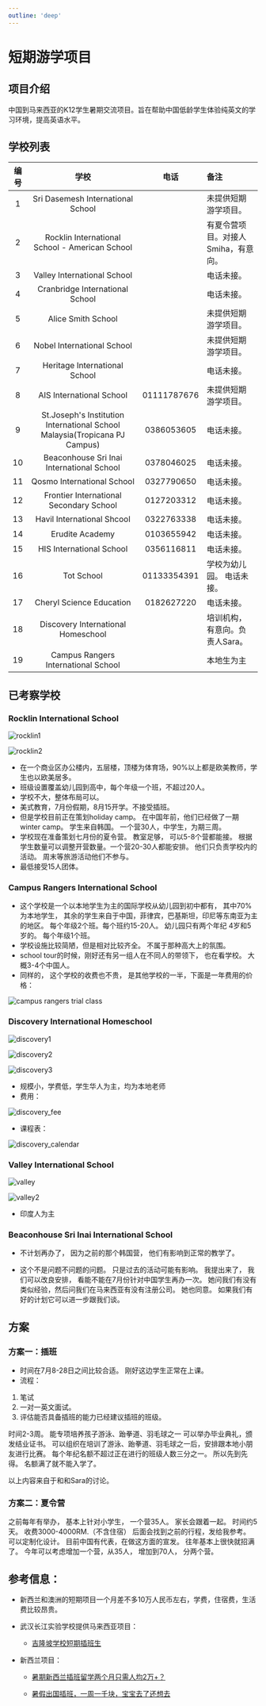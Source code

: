 ```yaml
---
outline: 'deep'
---
```


# 短期游学项目

## 项目介绍

中国到马来西亚的K12学生暑期交流项目。旨在帮助中国低龄学生体验纯英文的学习环境，提高英语水平。

## 学校列表

| 编号 | 学校 | 电话 | 备注 |
|:---:|:---:|:---:|:---|
|1| Sri Dasemesh International School || 未提供短期游学项目。 |
|2| Rocklin International School - American School || 有夏令营项目。对接人Smiha，有意向。 |
|3| Valley International School || 电话未接。 |
|4| Cranbridge International School || 电话未接。 |
|5| Alice Smith School || 未提供短期游学项目。 |
|6| Nobel International School || 未提供短期游学项目。 |
|7| Heritage International School || 电话未接。 |
|8| AIS International School | 01111787676 | 未提供短期游学项目。 |
|9| St.Joseph's Institution International School Malaysia(Tropicana PJ Campus)| 0386053605 | 电话未接。 |
|10| Beaconhouse Sri Inai International School | 0378046025 | 电话未接。 |
|11| Qosmo International School | 0327790650 | 电话未接。 |
|12| Frontier International Secondary School | 0127203312 | 电话未接。 |
|13| Havil International Shcool | 0322763338 | 电话未接。 |
|14| Erudite Academy | 0103655942 | 电话未接。 |
|15| HIS International School | 0356116811 | 电话未接。 |
|16| Tot School | 01133354391 | 学校为幼儿园。 电话未接。 |
|17| Cheryl Science Education | 0182627220 | 电话未接。 |
|18| Discovery International Homeschool | | 培训机构，有意向。负责人Sara。 |
|19| Campus Rangers International School | | 本地生为主 |

## 已考察学校

### Rocklin International School

![rocklin1](/images/rocklin1.jpg)

![rocklin2](/images/rocklin2.jpg)

- 在一个商业区办公楼内，五层楼，顶楼为体育场，90%以上都是欧美教师，学生也以欧美居多。
- 班级设置覆盖幼儿园到高中，每个年级一个班，不超过20人。
- 学校不大，整体布局可以。
- 美式教育，7月份假期，8月15开学。不接受插班。
- 但是学校目前正在策划holiday camp。 在中国年前，他们已经做了一期winter camp。 学生来自韩国。 一个营30人，中学生，为期三周。
- 学校现在准备策划七月份的夏令营。 教室足够， 可以5-8个营都能接。 根据学生数量可以调整开营数量。一个营20-30人都能安排。 他们只负责学校内的活动。 周末等旅游活动他们不参与。
- 最低接受15人团体。

### Campus Rangers International School

- 这个学校是一个以本地学生为主的国际学校从幼儿园到初中都有， 其中70%为本地学生， 其余的学生来自于中国，菲律宾，巴基斯坦，印尼等东南亚为主的地区。 每个年级2个班。每个班约15-20人。 幼儿园只有两个年纪 4岁和5岁的。 每个年级1个班。 
- 学校设施比较简陋，但是相对比较齐全。 不属于那种高大上的氛围。 
- school tour的时候，刚好还有另一组人在不同人的带领下， 也在看学校。 大概3-4个中国人。 
- 同样的， 这个学校的收费也不贵， 是其他学校的一半，下面是一年费用的价格：

![campus rangers trial class](/images/crtf.jpg)

### Discovery International Homeschool

![discovery1](/images/discovery1.jpg)

![discovery2](/images/discovery2.jpg)

![discovery3](/images/discovery3.jpg)

- 规模小，学费低，学生华人为主，均为本地老师
- 费用：

![discovery_fee](/images/discovery_fee.jpg)

- 课程表：

![discovery_calendar](/images/discovery_calendar.png)

### Valley International School

![valley](/images/valley.jpg)

![valley2](/images/valley2.jpg)

- 印度人为主 

### Beaconhouse Sri Inai International School

- 不计划再办了， 因为之前的那个韩国营， 他们有影响到正常的教学了。

- 这个不是问题不问题的问题。 只是过去的活动可能有影响。
我提出来了， 我们可以改良安排， 看能不能在7月份针对中国学生再办一次。
她问我们有没有类似经验，然后问我们在马来西亚有没有注册公司。 
她也同意。 如果我们有好的计划它可以进一步跟我们谈。


## 方案

### 方案一：插班

- 时间在7月8-28日之间比较合适。 刚好这边学生正常在上课。 
- 流程：
1. 笔试
2. 一对一英文面试。
3. 评估能否具备插班的能力已经建议插班的班级。 

时间2-3周。 
能专项培养孩子游泳、跆拳道、羽毛球之一
可以举办毕业典礼，颁发结业证书。
可以组织在培训了游泳、跆拳道、羽毛球之一后，安排跟本地小朋友进行比赛。 
每个年纪名额不超过正在进行的班级人数三分之一。 所以先到先得。 名额满了就不能入学了。 

以上内容来自于和和Sara的讨论。

### 方案二：夏令营

之前每年有举办， 基本上针对小学生， 一个营35人。
家长会跟着一起。 
时间约5天。 
收费3000-4000RM.（不含住宿）
后面会找到之前的行程，发给我参考。 可以定制化设计。
目前中国有代表，在做这方面的宣发。 往年基本上很快就招满了。 
今年可以考虑增加一个营，从35人， 增加到70人， 分两个营。

## 参考信息：

- 新西兰和澳洲的短期项目一个月差不多10万人民币左右，学费，住宿费，生活费比较昂贵。
- 武汉长江实验学校提供马来西亚项目：
  
  - [吉隆坡学校短期插班生](https://www.xiaohongshu.com/explore/659b5b39000000001d03638e?app_platform=android&app_version=8.24.3&author_share=1&ignoreEngage=true&share_from_user_hidden=true&type=video&xhsshare=WeixinSession&appuid=6066ce6a000000000101f9d9&apptime=1708132333)

- 新西兰项目：
  - [暑期新西兰插班留学两个月只需人均2万+？](https://www.xiaohongshu.com/discovery/item/64f2cc39000000001f03d517?app_platform=android&app_version=8.24.3&author_share=1&ignoreEngage=true&share_from_user_hidden=true&type=normal&xhsshare=WeixinSession&appuid=6066ce6a000000000101f9d9&apptime=1708132437)

  - [暑假出国插班，一周一千块，宝宝去了还想去](https://www.xiaohongshu.com/explore/659a79c3000000001802a89c?app_platform=android&app_version=8.24.3&author_share=1&ignoreEngage=true&share_from_user_hidden=true&type=video&xhsshare=WeixinSession&appuid=6066ce6a000000000101f9d9&apptime=1708132611)